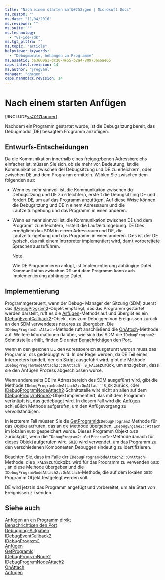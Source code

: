 ```yaml
---
title: "Nach einem starten Anf&#252;gen | Microsoft Docs"
ms.custom: ""
ms.date: "11/04/2016"
ms.reviewer: ""
ms.suite: ""
ms.technology: 
  - "vs-ide-sdk"
ms.tgt_pltfrm: ""
ms.topic: "article"
helpviewer_keywords: 
  - "Debugmodule, Anhängen an Programme"
ms.assetid: 5a3600a1-dc20-4e55-b2a4-809736a6ae65
caps.latest.revision: 14
ms.author: "gregvanl"
manager: "ghogen"
caps.handback.revision: 14
---
```

# Nach einem starten Anf&#252;gen
[!INCLUDE[vs2017banner](../../code-quality/includes/vs2017banner.md)]

Nachdem ein Programm gestartet wurde, ist die Debugsitzung bereit, das Debugmodul \(DE\) besagtem Programm anzufügen.  
  
## Entwurfs\-Entscheidungen  
 Da die Kommunikation innerhalb eines freigegebenen Adressbereichs einfacher ist, müssen Sie sich, ob sie mehr von Bedeutung, ist die Kommunikation zwischen der Debugsitzung und DE zu erleichtern, oder zwischen DE und dem Programm ermitteln.  Wählen Sie zwischen dem folgenden aus:  
  
-   Wenn es mehr sinnvoll ist, die Kommunikation zwischen der Debugsitzung und DE zu erleichtern, erstellt die Debugsitzung DE und fordert DE, um auf das Programm anzufügen.  Auf diese Weise können die Debugsitzung und DE in einem Adressraum und die Laufzeitumgebung und das Programm in einen anderen.  
  
-   Wenn es mehr sinnvoll ist, die Kommunikation zwischen DE und dem Programm zu erleichtern, erstellt die Laufzeitumgebung. DE  Dies ermöglicht das SDM in einem Adressraum und DE, die Laufzeitumgebung und das Programm in einen anderen.  Dies ist der DE typisch, das mit einem Interpreter implementiert wird, damit vorbereitete Sprachen auszuführen.  
  
    > [!NOTE]
    >  Wie DE Programmieren anfügt, ist Implementierung abhängige Datei.  Kommunikation zwischen DE und dem Programm kann auch Implementierung abhängige Datei.  
  
## Implementierung  
 Programmgesteuert, wenn der Debug\- Manager der Sitzung \(SDM\) zuerst das [IDebugProgram2](../../extensibility/debugger/reference/idebugprogram2.md)\-Objekt empfängt, das das Programm gestartet werden darstellt, ruft es die [Anfügen](../../extensibility/debugger/reference/idebugprogram2-attach.md)\-Methode auf und übergibt es ein [IDebugEventCallback2](../../extensibility/debugger/reference/idebugeventcallback2.md)\-Objekt, das zum Debuggen von Ereignissen zurück an den SDM verwendetes neueres zu übergeben.  Die `IDebugProgram2::Attach`\-Methode ruft anschließend die [OnAttach](../../extensibility/debugger/reference/idebugprogramnodeattach2-onattach.md)\-Methode auf.  Weitere Informationen darüber, wie sich das SDM die `IDebugProgram2`\-Schnittstelle erhält, finden Sie unter [Benachrichtigen den Port](../../extensibility/debugger/notifying-the-port.md).  
  
 Wenn in den gleichen DE den Adressbereich ausgeführt werden muss das Programm, das gedebuggt wird. In der Regel werden, da DE Teil eines Interpreters handelt, der ein Skript ausgeführt wird, gibt die Methode `IDebugProgramNodeAttach2::OnAttach``S_FALSE`zurück, um anzugeben, dass sie den Anfügen Prozess abgeschlossen wurde.  
  
 Wenn andererseits DE im Adressbereich des SDM ausgeführt wird, gibt die Methode `IDebugProgramNodeAttach2::OnAttach``S_OK` zurück, oder [IDebugProgramNodeAttach2](../../extensibility/debugger/reference/idebugprogramnodeattach2.md)\-Schnittstelle wird nicht an allen auf dem [IDebugProgramNode2](../../extensibility/debugger/reference/idebugprogramnode2.md)\-Objekt implementiert, das mit dem Programm verknüpft ist, das gedebuggt wird.  In diesem Fall wird die [Anfügen](../../extensibility/debugger/reference/idebugengine2-attach.md) schließlich Methode aufgerufen, um den Anfügevorgang zu vervollständigen.  
  
 In letzterem Fall müssen Sie die [GetProgramId](../../extensibility/debugger/reference/idebugprogram2-getprogramid.md)`IDebugProgram2`\-Methode für das Objekt aufrufen, das an die Methode übergeben, `IDebugEngine2::Attach` im lokalen `GUID` gespeichert wurde. Dieses Programm Objekt `GUID` zurückgibt, wenn die `IDebugProgram2::GetProgramId`\-Methode danach für dieses Objekt aufgerufen wird.  `GUID` wird verwendet, um das Programm zu den verschiedenen Komponenten Debuggen eindeutig zu identifizieren.  
  
 Beachten Sie, dass im Falle der `IDebugProgramNodeAttach2::OnAttach`\-Methode, die `S_FALSE`zurückgibt, wird für das Programm zu verwenden `GUID` , an diese Methode übergeben und die `IDebugProgramNodeAttach2::OnAttach`\-Methode, die auf dem lokalen `GUID` Programm Objekt festgelegt werden soll.  
  
 DE wird jetzt in das Programm angefügt und vorbereitet, um alle Start von Ereignissen zu senden.  
  
## Siehe auch  
 [Anfügen an ein Programm direkt](../../extensibility/debugger/attaching-directly-to-a-program.md)   
 [Benachrichtigen den Port](../../extensibility/debugger/notifying-the-port.md)   
 [Debugging\-Aufgaben](../../extensibility/debugger/debugging-tasks.md)   
 [IDebugEventCallback2](../../extensibility/debugger/reference/idebugeventcallback2.md)   
 [IDebugProgram2](../../extensibility/debugger/reference/idebugprogram2.md)   
 [Anfügen](../../extensibility/debugger/reference/idebugprogram2-attach.md)   
 [GetProgramId](../../extensibility/debugger/reference/idebugprogram2-getprogramid.md)   
 [IDebugProgramNode2](../../extensibility/debugger/reference/idebugprogramnode2.md)   
 [IDebugProgramNodeAttach2](../../extensibility/debugger/reference/idebugprogramnodeattach2.md)   
 [OnAttach](../../extensibility/debugger/reference/idebugprogramnodeattach2-onattach.md)   
 [Anfügen](../../extensibility/debugger/reference/idebugengine2-attach.md)